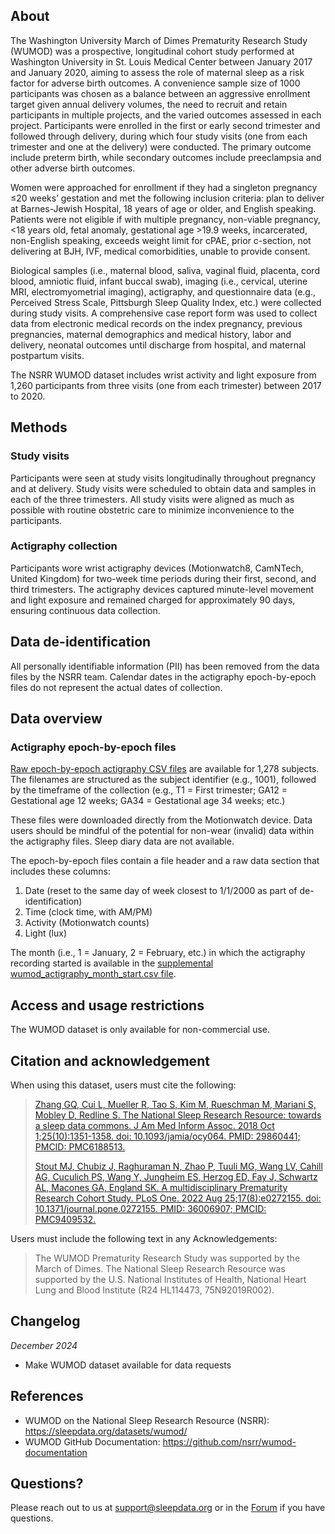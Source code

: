 ## About

The Washington University March of Dimes Prematurity Research Study (WUMOD) was a prospective, longitudinal cohort study performed at Washington University in St. Louis Medical Center between January 2017 and January 2020, aiming to assess the role of maternal sleep as a risk factor for adverse birth outcomes. A convenience sample size of 1000 participants was chosen as a balance between an aggressive enrollment target given annual delivery volumes, the need to recruit and retain participants in multiple projects, and the varied outcomes assessed in each project. Participants were enrolled in the first or early second trimester and followed through delivery, during which four study visits (one from each trimester and one at the delivery) were conducted. The primary outcome include preterm birth, while secondary outcomes include preeclampsia and other adverse birth outcomes. 

Women were approached for enrollment if they had a singleton pregnancy ≤20 weeks’ gestation and met the following inclusion criteria: plan to deliver at Barnes-Jewish Hospital, 18 years of age or older, and English speaking. Patients were not eligible if with multiple pregnancy, non-viable pregnancy, <18 years old, fetal anomaly, gestational age >19.9 weeks, incarcerated, non-English speaking, exceeds weight limit for cPAE, prior c-section, not delivering at BJH, IVF, medical comorbidities, unable to provide consent.
 
Biological samples (i.e., maternal blood, saliva, vaginal fluid, placenta, cord blood, amniotic fluid, infant buccal swab), imaging (i.e., cervical, uterine MRI, electromyometrial imaging), actigraphy, and questionnaire data (e.g., Perceived Stress Scale, Pittsburgh Sleep Quality Index, etc.) were collected during study visits. A comprehensive case report form was used to collect data from electronic medical records on the index pregnancy, previous pregnancies, maternal demographics and medical history, labor and delivery, neonatal outcomes until discharge from hospital, and maternal postpartum visits. 

The NSRR WUMOD dataset includes wrist activity and light exposure from 1,260 participants from three visits (one from each trimester) between 2017 to 2020. 

## Methods

### Study visits

Participants were seen at study visits longitudinally throughout pregnancy and at delivery. Study visits were scheduled to obtain data and samples in each of the three trimesters. All study visits were aligned as much as possible with routine obstetric care to minimize inconvenience to the participants.

### Actigraphy collection

Participants wore wrist actigraphy devices (Motionwatch8, CamNTech, United Kingdom) for two-week time periods during their first, second, and third trimesters. The actigraphy devices captured minute-level movement and light exposure and remained charged for approximately 90 days, ensuring continuous data collection.

## Data de-identification

All personally identifiable information (PII) has been removed from the data files by the NSRR team. Calendar dates in the actigraphy epoch-by-epoch files do not represent the actual dates of collection.

## Data overview

### Actigraphy epoch-by-epoch files

[Raw epoch-by-epoch actigraphy CSV files](:files_path:/actigraphy) are available for 1,278 subjects. The filenames are structured as the subject identifier (e.g., 1001), followed by the timeframe of the collection (e.g., T1 = First trimester; GA12 = Gestational age 12 weeks; GA34 = Gestational age 34 weeks; etc.)

These files were downloaded directly from the Motionwatch device. Data users should be mindful of the potential for non-wear (invalid) data within the actigraphy files. Sleep diary data are not available. 

The epoch-by-epoch files contain a file header and a raw data section that includes these columns:

1. Date (reset to the same day of week closest to 1/1/2000 as part of de-identification)
2. Time (clock time, with AM/PM)
3. Activity (Motionwatch counts)
4. Light (lux)

The month (i.e., 1 = January, 2 = February, etc.) in which the actigraphy recording started is available in the [supplemental wumod_actigraphy_month_start.csv file](:files_path:/).

## Access and usage restrictions

The WUMOD dataset is only available for non-commercial use.

## Citation and acknowledgement

When using this dataset, users must cite the following:

> [Zhang GQ, Cui L, Mueller R, Tao S, Kim M, Rueschman M, Mariani S, Mobley D, Redline S. The National Sleep Research Resource: towards a sleep data commons. J Am Med Inform Assoc. 2018 Oct 1;25(10):1351-1358. doi: 10.1093/jamia/ocy064. PMID: 29860441; PMCID: PMC6188513.](https://pubmed.ncbi.nlm.nih.gov/29860441/)
> 
> [Stout MJ, Chubiz J, Raghuraman N, Zhao P, Tuuli MG, Wang LV, Cahill AG, Cuculich PS, Wang Y, Jungheim ES, Herzog ED, Fay J, Schwartz AL, Macones GA, England SK. A multidisciplinary Prematurity Research Cohort Study. PLoS One. 2022 Aug 25;17(8):e0272155. doi: 10.1371/journal.pone.0272155. PMID: 36006907; PMCID: PMC9409532.](https://pmc.ncbi.nlm.nih.gov/articles/PMC9409532/)

Users must include the following text in any Acknowledgements:

> The WUMOD Prematurity Research Study was supported by the March of Dimes. The National Sleep Research Resource was supported by the U.S. National Institutes of Health, National Heart Lung and Blood Institute (R24 HL114473, 75N92019R002).

## Changelog

*December 2024*

- Make WUMOD dataset available for data requests

## References

- WUMOD on the National Sleep Research Resource (NSRR): https://sleepdata.org/datasets/wumod/
- WUMOD GitHub Documentation: https://github.com/nsrr/wumod-documentation

## Questions?

Please reach out to us at support@sleepdata.org or in the [Forum](https://sleepdata.org/forum) if you have questions.
